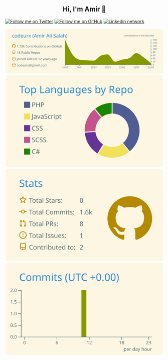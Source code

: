 <h2 align="center">Hi, I'm Amir 👋</h2>

[![Follow me on Twitter](https://img.shields.io/badge/Tweet--lightgrey?logo=twitter&style=social)](https://x.com/AmirCodeurx)
[![Follow me on GitHub](https://img.shields.io/github/followers/codeurx?style=social)](https://github.com/codeurx)
[![Linkedin network](https://img.shields.io/badge/LinkedIn-blue?style=social&logo=linkedin)](https://www.linkedin.com/in/amir-ali-salah)

[![](https://raw.githubusercontent.com/codeurx/codeurx/master/profile-summary-card-output/solarized/0-profile-details.svg)](https://github.com/vn7n24fzkq/github-profile-summary-cards)
[![](https://raw.githubusercontent.com/codeurx/codeurx/master/profile-summary-card-output/solarized/1-repos-per-language.svg)](https://github.com/vn7n24fzkq/github-profile-summary-cards)
[![](https://raw.githubusercontent.com/codeurx/codeurx/master/profile-summary-card-output/solarized/3-stats.svg)](https://github.com/vn7n24fzkq/github-profile-summary-cards) 
[![](https://raw.githubusercontent.com/codeurx/codeurx/master/profile-summary-card-output/solarized/4-productive-time.svg)](https://github.com/vn7n24fzkq/github-profile-summary-cards)
